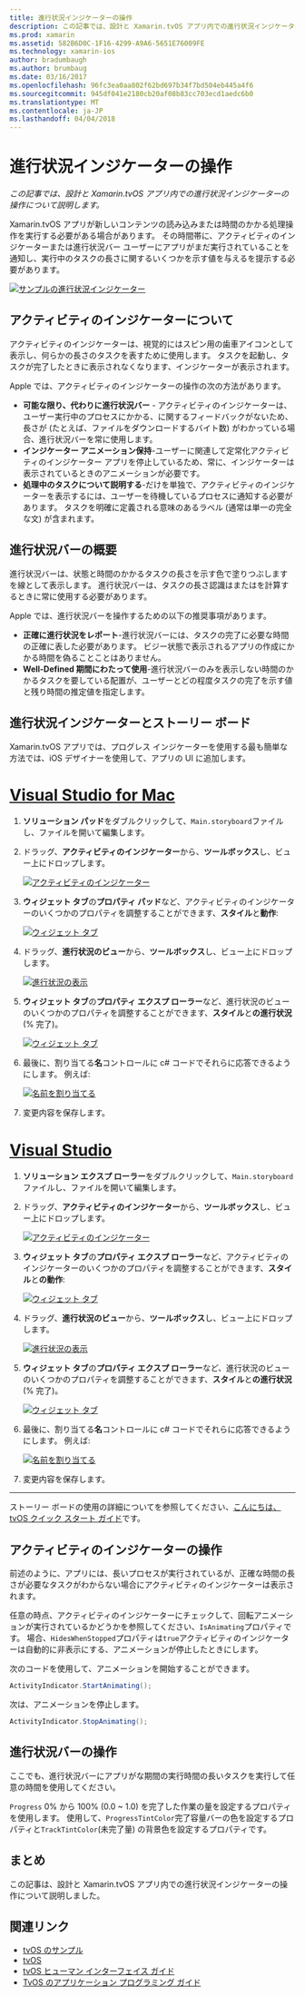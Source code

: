 ```yaml
---
title: 進行状況インジケーターの操作
description: この記事では、設計と Xamarin.tvOS アプリ内での進行状況インジケーターの操作について説明します。
ms.prod: xamarin
ms.assetid: 582B6D0C-1F16-4299-A9A6-5651E76009FE
ms.technology: xamarin-ios
author: bradumbaugh
ms.author: brumbaug
ms.date: 03/16/2017
ms.openlocfilehash: 96fc3ea0aa802f62bd697b34f7bd504eb445a4f6
ms.sourcegitcommit: 945df041e2180cb20af08b83cc703ecd1aedc6b0
ms.translationtype: MT
ms.contentlocale: ja-JP
ms.lasthandoff: 04/04/2018
---
```

# <a name="working-with-progress-indicators"></a>進行状況インジケーターの操作

_この記事では、設計と Xamarin.tvOS アプリ内での進行状況インジケーターの操作について説明します。_


Xamarin.tvOS アプリが新しいコンテンツの読み込みまたは時間のかかる処理操作を実行する必要がある場合があります。 その時間帯に、アクティビティのインジケーターまたは進行状況バー ユーザーにアプリがまだ実行されていることを通知し、実行中のタスクの長さに関するいくつかを示す値を与えるを提示する必要があります。

[![](progress-indicators-images/intro01.png "サンプルの進行状況インジケーター")](progress-indicators-images/intro01.png#lightbox)

<a name="About-Activity-Indicators" />

## <a name="about-activity-indicators"></a>アクティビティのインジケーターについて

アクティビティのインジケーターは、視覚的にはスピン用の歯車アイコンとして表示し、何らかの長さのタスクを表すために使用します。 タスクを起動し、タスクが完了したときに表示されなくなります、インジケーターが表示されます。

Apple では、アクティビティのインジケーターの操作の次の方法があります。

- **可能な限り、代わりに進行状況バー** - アクティビティのインジケーターは、ユーザー実行中のプロセスにかかる、に関するフィードバックがないため、長さが (たとえば、ファイルをダウンロードするバイト数) がわかっている場合、進行状況バーを常に使用します。
- **インジケーター アニメーション保持**-ユーザーに関連して定常化アクティビティのインジケーター アプリを停止しているため、常に、インジケーターは表示されているときのアニメーションが必要です。
- **処理中のタスクについて説明する**-だけを単独で、アクティビティのインジケーターを表示するには、ユーザーを待機しているプロセスに通知する必要があります。 タスクを明確に定義される意味のあるラベル (通常は単一の完全な文) が含まれます。

<a name="Summary" />

## <a name="about-progress-bars"></a>進行状況バーの概要

進行状況バーは、状態と時間のかかるタスクの長さを示す色で塗りつぶしますを線として表示します。 進行状況バーは、タスクの長さ認識はまたはを計算するときに常に使用する必要があります。

Apple では、進行状況バーを操作するための以下の推奨事項があります。

- **正確に進行状況をレポート**-進行状況バーには、タスクの完了に必要な時間の正確に表した必要があります。 ビジー状態で表示されるアプリの作成にかかる時間を偽ることことはありません。
- **Well-Defined 期間にわたって使用**-進行状況バーのみを表示しない時間のかかるタスクを要している配置が、ユーザーとどの程度タスクの完了を示す値と残り時間の推定値を指定します。

<a name="Progress-Indicators-and-Storyboards" />

## <a name="progress-indicators-and-storyboards"></a>進行状況インジケーターとストーリー ボード

Xamarin.tvOS アプリでは、プログレス インジケーターを使用する最も簡単な方法では、iOS デザイナーを使用して、アプリの UI に追加します。

# <a name="visual-studio-for-mactabvsmac"></a>[Visual Studio for Mac](#tab/vsmac)
    
1. **ソリューション パッド**をダブルクリックして、`Main.storyboard`ファイルし、ファイルを開いて編集します。
1. ドラッグ、**アクティビティのインジケーター**から、**ツールボックス**し、ビュー上にドロップします。 

    [![](progress-indicators-images/activity01.png "アクティビティのインジケーター")](progress-indicators-images/activity01.png#lightbox)
1. **ウィジェット タブ**の**プロパティ パッド**など、アクティビティのインジケーターのいくつかのプロパティを調整することができます、**スタイル**と**動作**: 

    [![](progress-indicators-images/activity02.png "ウィジェット タブ ")](progress-indicators-images/activity02.png#lightbox)
1. ドラッグ、**進行状況のビュー**から、**ツールボックス**し、ビュー上にドロップします。 

    [![](progress-indicators-images/activity03.png "進行状況の表示")](progress-indicators-images/activity03.png#lightbox)
1. **ウィジェット タブ**の**プロパティ エクスプ ローラー**など、進行状況のビューのいくつかのプロパティを調整することができます、**スタイル**と**の進行状況**(% 完了)。 

    [![](progress-indicators-images/activity04.png "ウィジェット タブ")](progress-indicators-images/activity04.png#lightbox)
1. 最後に、割り当てる**名**コントロールに c# コードでそれらに応答できるようにします。 例えば: 

    [![](progress-indicators-images/activity05.png "名前を割り当てる")](progress-indicators-images/activity05.png#lightbox)
1. 変更内容を保存します。

# <a name="visual-studiotabvswin"></a>[Visual Studio](#tab/vswin)
    
1. **ソリューション エクスプ ローラー**をダブルクリックして、`Main.storyboard`ファイルし、ファイルを開いて編集します。
1. ドラッグ、**アクティビティのインジケーター**から、**ツールボックス**し、ビュー上にドロップします。 

    [![](progress-indicators-images/activity01-vs.png "アクティビティのインジケーター")](progress-indicators-images/activity01-vs.png#lightbox)
1. **ウィジェット タブ**の**プロパティ エクスプ ローラー**など、アクティビティのインジケーターのいくつかのプロパティを調整することができます、**スタイル**と**の動作**: 

    [![](progress-indicators-images/activity02-vs.png "ウィジェット タブ")](progress-indicators-images/activity02-vs.png#lightbox)
1. ドラッグ、**進行状況のビュー**から、**ツールボックス**し、ビュー上にドロップします。 

    [![](progress-indicators-images/activity03-vs.png "進行状況の表示")](progress-indicators-images/activity03-vs.png#lightbox)
1. **ウィジェット タブ**の**プロパティ エクスプ ローラー**など、進行状況のビューのいくつかのプロパティを調整することができます、**スタイル**と**の進行状況**(% 完了)。 

    [![](progress-indicators-images/activity04-vs.png "ウィジェット タブ")](progress-indicators-images/activity04-vs.png#lightbox)
1. 最後に、割り当てる**名**コントロールに c# コードでそれらに応答できるようにします。 例えば: 

    [![](progress-indicators-images/activity05-vs.png "名前を割り当てる")](progress-indicators-images/activity05-vs.png#lightbox)
1. 変更内容を保存します。

-----

ストーリー ボードの使用の詳細についてを参照してください、[こんにちは、tvOS クイック スタート ガイド](~/ios/tvos/get-started/hello-tvos.md)です。 

<a name="Working-with-Activity-Indicators" />

## <a name="working-with-activity-indicators"></a>アクティビティのインジケーターの操作

前述のように、アプリには、長いプロセスが実行されているが、正確な時間の長さが必要なタスクがわからない場合にアクティビティのインジケーターは表示されます。

任意の時点、アクティビティのインジケーターにチェックして、回転アニメーションが実行されているかどうかを参照してください、`IsAnimating`プロパティです。 場合、`HidesWhenStopped`プロパティは`true`アクティビティのインジケーターは自動的に非表示にする、アニメーションが停止したときにします。

次のコードを使用して、アニメーションを開始することができます。 

```csharp
ActivityIndicator.StartAnimating();
```

次は、アニメーションを停止します。

```csharp
ActivityIndicator.StopAnimating();
```

<a name="Working-with-Progress-Bars" />

## <a name="working-with-progress-bars"></a>進行状況バーの操作

ここでも、進行状況バーにアプリがな期間の実行時間の長いタスクを実行して任意の時間を使用してください。 

`Progress` 0% から 100% (0.0 ~ 1.0) を完了した作業の量を設定するプロパティを使用します。 使用して、`ProgressTintColor`完了容量バーの色を設定するプロパティと`TrackTintColor`(未完了量) の背景色を設定するプロパティです。

<a name="Summary" />

## <a name="summary"></a>まとめ

この記事は、設計と Xamarin.tvOS アプリ内での進行状況インジケーターの操作について説明しました。



## <a name="related-links"></a>関連リンク

- [tvOS のサンプル](https://developer.xamarin.com/samples/tvos/all/)
- [tvOS](https://developer.apple.com/tvos/)
- [tvOS ヒューマン インターフェイス ガイド](https://developer.apple.com/tvos/human-interface-guidelines/)
- [TvOS のアプリケーション プログラミング ガイド](https://developer.apple.com/library/prerelease/tvos/documentation/General/Conceptual/AppleTV_PG/)
